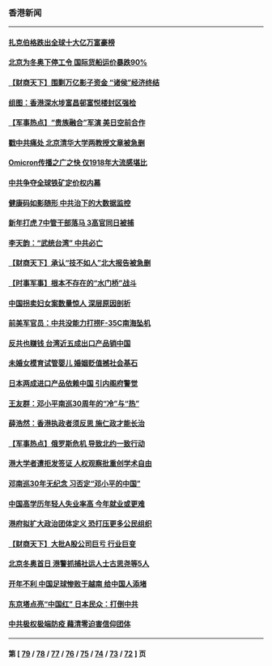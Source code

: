### 香港新闻
---
#### [扎克伯格跌出全球十大亿万富豪榜](../../pages/ncid1349362/n13564535.md) 
#### [北京为冬奥下停工令 国际货船运价暴跌90%](../../pages/ncid1349362/n13564432.md) 
#### [【财商天下】围剿万亿影子资金 “诸侯”经济终结](../../pages/ncid1349362/n13563588.md) 
#### [组图：香港深水埗富昌邨富悦楼封区强检](../../pages/ncid1349362/n13562714.md) 
#### [【军事热点】“贵族融合”军演 美日空前合作](../../pages/ncid1349362/n13562314.md) 
#### [戳中共痛处 北京清华大学两教授文章被急删](../../pages/ncid1349362/n13561873.md) 
#### [Omicron传播之广之快 仅1918年大流感堪比](../../pages/ncid1349362/n13561260.md) 
#### [中共争夺全球铁矿定价权内幕](../../pages/ncid1349362/n13561046.md) 
#### [健康码如影随形 中共治下的大数据监控](../../pages/ncid1349362/n13561006.md) 
#### [新年打虎 7中管干部落马 3高官同日被捕](../../pages/ncid1349362/n13560915.md) 
#### [李天韵：“武统台湾” 中共必亡](../../pages/ncid1349362/n13531538.md) 
#### [【财商天下】承认“技不如人”北大报告被急删](../../pages/ncid1349362/n13557233.md) 
#### [【时事军事】根本不存在的“水门桥”战斗](../../pages/ncid1349362/n13558003.md) 
#### [中国拐卖妇女案数量惊人 深层原因剖析](../../pages/ncid1349362/n13558230.md) 
#### [前美军官员：中共没能力打捞F-35C南海坠机](../../pages/ncid1349362/n13558191.md) 
#### [反共也赚钱 台湾近五成出口产品销中国](../../pages/ncid1349362/n13558140.md) 
#### [未婚女模育试管婴儿 婚姻贬值撼社会基石](../../pages/ncid1349362/n13558083.md) 
#### [日本两成进口产品依赖中国 引内阁府警觉](../../pages/ncid1349362/n13558047.md) 
#### [王友群：邓小平南巡30周年的“冷”与“热”](../../pages/ncid1349362/n13557589.md) 
#### [薛浩然：香港执政者须反思 施仁政才能长治](../../pages/ncid1349362/n13557477.md) 
#### [【军事热点】俄罗斯危机 导致北约一致行动](../../pages/ncid1349362/n13556203.md) 
#### [港大学者遭拒发签证 人权观察批重创学术自由](../../pages/ncid1349362/n13556610.md) 
#### [邓南巡30年无纪念 习否定“邓小平的中国”](../../pages/ncid1349362/n13556574.md) 
#### [中国高学历年轻人失业率高 今年就业或更难](../../pages/ncid1349362/n13556542.md) 
#### [港府拟扩大政治团体定义 恐打压更多公民组织](../../pages/ncid1349362/n13556484.md) 
#### [【财商天下】大批A股公司巨亏 行业巨变](../../pages/ncid1349362/n13555782.md) 
#### [北京冬奥首日 港警抓捕社运人士古思尧等5人](../../pages/ncid1349362/n13555829.md) 
#### [开年不利 中国足球惨败于越南 给中国人添堵](../../pages/ncid1349362/n13555674.md) 
#### [东京塔点亮“中国红” 日本民众：打倒中共](../../pages/ncid1349362/n13555604.md) 
#### [中共极权极端防疫 藉清零迫害信仰团体](../../pages/ncid1349362/n13555509.md) 

---
#### 第 [ [79](./79.md) / [78](./78.md) / [77](./77.md) / [76](./76.md) / [75](./75.md) / [74](./74.md) / [73](./73.md) / [72](./72.md) ] 页

